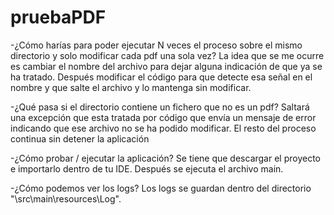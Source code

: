 # pruebaPDF

-¿Cómo harías para poder ejecutar N veces el proceso sobre el mismo directorio y solo modificar cada pdf una sola vez?
La idea que se me ocurre es cambiar el nombre del archivo para dejar alguna indicación de que ya se ha tratado. Después modificar el código para que detecte esa señal en el nombre y que salte el archivo y lo mantenga sin modificar.

-¿Qué pasa si el directorio contiene un fichero que no es un pdf?
Saltará una excepción que esta tratada por código que envía un mensaje de error indicando que ese archivo no se ha podido modificar. El resto del proceso continua sin detener la aplicación

-¿Cómo probar / ejecutar la aplicación?
Se tiene que descargar el proyecto e importarlo dentro de tu IDE. Después se ejecuta el archivo main.

-¿Cómo podemos ver los logs?
Los logs se guardan dentro del directorio "\src\main\resources\Log".
